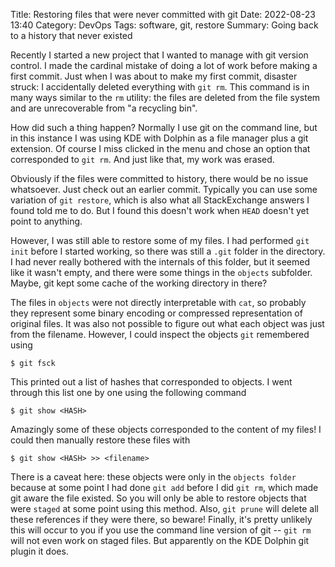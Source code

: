 Title: Restoring files that were never committed with git
Date: 2022-08-23 13:40
Category: DevOps
Tags: software, git, restore
Summary: Going back to a history that never existed

Recently I started a new project that I wanted to manage with git version control.
I made the cardinal mistake of doing a lot of work before making a first commit.
Just when I was about to make my first commit, disaster struck: I accidentally deleted everything with `git rm`.
This command is in many ways similar to the `rm` utility: the files are deleted from the file system and are unrecoverable from "a recycling bin".

How did such a thing happen?
Normally I use git on the command line, but in this instance I was using KDE with Dolphin as a file manager plus a git extension.
Of course I miss clicked in the menu and chose an option that corresponded to `git rm`.
And just like that, my work was erased.

Obviously if the files were committed to history, there would be no issue whatsoever.
Just check out an earlier commit.
Typically you can use some variation of `git restore`, which is also what all StackExchange answers I found told me to do.
But I found this doesn't work when `HEAD` doesn't yet point to anything.

However, I was still able to restore some of my files.
I had performed `git init` before I started working, so there was still a `.git` folder in the directory.
I had never really bothered with the internals of this folder, but it seemed like it wasn't empty, and there were some things in the `objects` subfolder.
Maybe, git kept some cache of the working directory in there?

The files in `objects` were not directly interpretable with `cat`, so probably they represent some binary encoding or compressed representation of original files.
It was also not possible to figure out what each object was just from the filename.
However, I could inspect the objects `git` remembered using 

```
$ git fsck
```

This printed out a list of hashes that corresponded to objects.
I went through this list one by one using the following command

```
$ git show <HASH>
```

Amazingly some of these objects corresponded to the content of my files!
I could then manually restore these files with 

```
$ git show <HASH> >> <filename>
```

There is a caveat here: these objects were only in the `objects folder` because at some point I had done `git add` before I did `git rm`, which made git aware the file existed.
So you will only be able to restore objects that were `staged` at some point using this method.
Also, `git prune` will delete all these references if they were there, so beware!
Finally, it's pretty unlikely this will occur to you if you use the command line version of git -- `git rm` will not even work on staged files.
But apparently on the KDE Dolphin git plugin it does.

